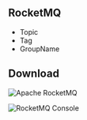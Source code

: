 ## RocketMQ

* Topic
* Tag
* GroupName

## Download

![Apache RocketMQ](http://rocketmq.apache.org/release_notes/)

![RocketMQ Console](https://github.com/apache/rocketmq-externals/tree/master/rocketmq-console)